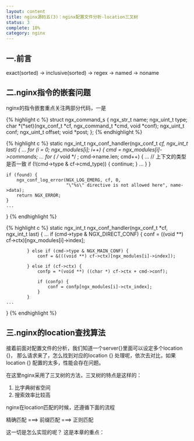 ```yaml
---
layout: content
title: nginx源码五(3)：nginx配置文件分析-location三叉树
status: 3
complete: 10% 
category: nginx
---
```


## 一.前言


exact(sorted) -> inclusive(sorted) -> regex -> named -> noname


## 二.nginx指令的嵌套问题

nginx的指令嵌套重点关注两部分代码，一是

{% highlight c %}
struct ngx_command_s {
    ngx_str_t             name;
    ngx_uint_t            type;
    char               *(*set)(ngx_conf_t *cf, ngx_command_t *cmd, void *conf);
    ngx_uint_t            conf;
    ngx_uint_t            offset;
    void                 *post;
};
{% endhighlight %}




{% highlight c %}
static ngx_int_t
ngx_conf_handler(ngx_conf_t *cf, ngx_int_t last)
{
    ...
    for (i = 0; ngx_modules[i]; i++) {
        cmd = ngx_modules[i]->commands;
        ...
        for ( /* void */ ; cmd->name.len; cmd++) {
            ...
            // 上下文的类型是否一致
            if (!(cmd->type & cf->cmd_type)) {
                continue;
            }
            ...
        }
    }

    if (found) {
        ngx_conf_log_error(NGX_LOG_EMERG, cf, 0,
                           "\"%s\" directive is not allowed here", name->data);
        return NGX_ERROR;
    }
    ...
}
{% endhighlight %}



{% highlight c %}
static ngx_int_t
ngx_conf_handler(ngx_conf_t *cf, ngx_int_t last)
{
    ...
            if (cmd->type & NGX_DIRECT_CONF) {
                conf = ((void **) cf->ctx)[ngx_modules[i]->index];

            } else if (cmd->type & NGX_MAIN_CONF) {
                conf = &(((void **) cf->ctx)[ngx_modules[i]->index]);

            } else if (cf->ctx) {
                confp = *(void **) ((char *) cf->ctx + cmd->conf);

                if (confp) {
                    conf = confp[ngx_modules[i]->ctx_index];
                }
            }
    ...
}
{% endhighlight %}


## 三.nginx的location查找算法

接着前面对配置文件的分析，我们知道一个server{}里面可以设定多个location {}， 那么请求来了，怎么找到对应的location {} 处理呢，依次去对比，如果location {} 配置的太多，性能会存在问题。

在这里nginx采用了三叉树的方法，三叉树的特点是这样的：

1. 比字典树省空间
2. 搜索效率比较高

nginx在location匹配的时候，还遵循下面的流程

精确匹配  ===> 前缀匹配 ===> 正则匹配

这一切是怎么实现的呢？ 这是本章的重点：


